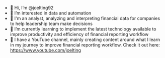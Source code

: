 - 👋 Hi, I’m @joelting92
- 👀 I’m interested in data and automation
- 💼 I'm an analyst, analyzing and interpreting financial data for companies to help leadership team make decisions
- 🌱 I’m currently learning to implement the latest technology available to improve productivity and efficiency of financial reporting workflow
- 🎥 I have a YouTube channel, mainly creating content around what I learn in my journey to improve financial reporting workflow. Check it out here: https://www.youtube.com/joelting
 

<!---
joelting92/joelting92 is a ✨ special ✨ repository because its `README.md` (this file) appears on your GitHub profile.
You can click the Preview link to take a look at your changes.
--->
